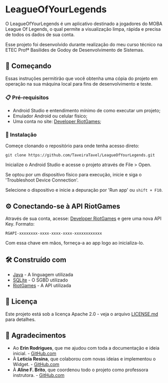 # LeagueOfYourLegends

O LeagueOfYourLegends é um aplicativo destinado a jogadores do MOBA League Of Legends, o qual permite a visualização limpa, rápida e precisa de todos os dados de sua conta.

Esse projeto foi desenvolvido durante realização do meu curso técnico na ETEC Profª Basilides de Godoy de Desenvolvimento de Sistemas.

## 🚀 Começando

Essas instruções permitirão que você obtenha uma cópia do projeto em operação na sua máquina local para fins de desenvolvimento e teste.

### 📋 Pré-requisitos

- Android Studio e entendimento mínimo de como executar um projeto;
- Emulador Android ou celular físico;
- Uma conta no site: [Developer RiotGames](https://developer.riotgames.com/);

### 🔧 Instalação

Começe clonando o repositório para onde tenha acesso direto:

```
git clone https://github.com/TaveiraTavel/LeagueOfYourLegends.git
```

Inicialize o Android Studio e acesse o projeto através de File > Open.

Se optou por um dispositivo físico para execução, inicie e siga o 'Troubleshoot Device Connection'.

Selecione o dispositivo e inicie a depuração por 'Run app' ou ```shift + F10```.

## ⚙️ Conectando-se à API RiotGames

Através de sua conta, acesse: [Developer RiotGames](https://developer.riotgames.com/) e gere uma nova API Key. Formato:

```
RGAPI-xxxxxxxx-xxxx-xxxx-xxxx-xxxxxxxxxxxx
```

Com essa chave em mãos, forneça-a ao app logo ao inicializa-lo.

## 🛠️ Construído com

* [Java](https://www.java.com/pt-BR/) - A linguagem utilizada
* [SQLite](https://www.sqlite.org/) - O SGBD utilizado
* [RiotGames](https://developer.riotgames.com/) - A API utilizada

## 📄 Licença

Este projeto está sob a licença Apache 2.0 - veja o arquivo [LICENSE.md](https://github.com/TaveiraTavel/APP_LeagueOfYourLegends/blob/main/LICENSE) para detalhes.

## 🎁 Agradecimentos

* Ao **Erin Rodrigues**, que me ajudou com toda a documentação e ideia inicial. - [GitHub.com](https://github.com/DudeBatista)
* À **Leticia Resina**, que colaborou com novas ideias e implementou o Widget. - [GitHub.com](https://github.com/LetyResina)
* À **Aline F. Brito**, que coordenou todo o projeto como professora instrutora. - [GitHub.com](https://github.com/alinefbrito)